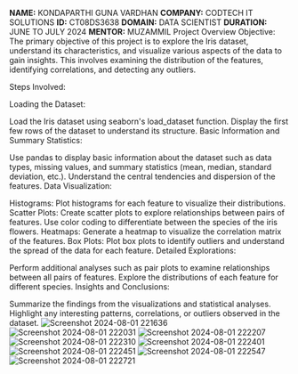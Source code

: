 **NAME:** KONDAPARTHI GUNA VARDHAN
**COMPANY:** CODTECH IT SOLUTIONS
**ID:** CT08DS3638
**DOMAIN:** DATA SCIENTIST
**DURATION:** JUNE TO JULY 2024
**MENTOR:** MUZAMMIL
Project Overview
Objective:
The primary objective of this project is to explore the Iris dataset, understand its characteristics, and visualize various aspects of the data to gain insights. This involves examining the distribution of the features, identifying correlations, and detecting any outliers.

Steps Involved:

Loading the Dataset:

Load the Iris dataset using seaborn's load_dataset function.
Display the first few rows of the dataset to understand its structure.
Basic Information and Summary Statistics:

Use pandas to display basic information about the dataset such as data types, missing values, and summary statistics (mean, median, standard deviation, etc.).
Understand the central tendencies and dispersion of the features.
Data Visualization:

Histograms:
Plot histograms for each feature to visualize their distributions.
Scatter Plots:
Create scatter plots to explore relationships between pairs of features.
Use color coding to differentiate between the species of the iris flowers.
Heatmaps:
Generate a heatmap to visualize the correlation matrix of the features.
Box Plots:
Plot box plots to identify outliers and understand the spread of the data for each feature.
Detailed Explorations:

Perform additional analyses such as pair plots to examine relationships between all pairs of features.
Explore the distributions of each feature for different species.
Insights and Conclusions:

Summarize the findings from the visualizations and statistical analyses.
Highlight any interesting patterns, correlations, or outliers observed in the dataset.
![Screenshot 2024-08-01 221636](https://github.com/user-attachments/assets/1019f53f-4d89-43cf-b71e-73bf29677ab7)
![Screenshot 2024-08-01 222031](https://github.com/user-attachments/assets/86ec821f-c405-406e-ad50-e485139e6d24)
![Screenshot 2024-08-01 222207](https://github.com/user-attachments/assets/2ef2d65d-c5c8-4376-bab5-ca041a901298)
![Screenshot 2024-08-01 222310](https://github.com/user-attachments/assets/33b1f759-6e27-411c-8d72-4e5a60cde567)
![Screenshot 2024-08-01 222401](https://github.com/user-attachments/assets/301aebef-0ba0-41c6-9643-0b4d7b5e0326)
![Screenshot 2024-08-01 222451](https://github.com/user-attachments/assets/5993d7a3-dfb1-4abc-95a3-f90b143ce8f3)
![Screenshot 2024-08-01 222547](https://github.com/user-attachments/assets/4c4d1941-6c32-4764-8b05-771f3d62b182)
![Screenshot 2024-08-01 222721](https://github.com/user-attachments/assets/17a9c4e8-0ecb-4f23-91e8-c966f854f303)




